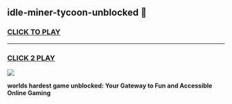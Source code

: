 
## idle-miner-tycoon-unblocked 👋
<h3>
<a href="https://premium.freeplayer.one?title=idle-miner-tycoon-unblocked&ref=14F">CLICK TO PLAY</a></h3>
<hr>

<h3>
<a href="https://premium.freeplayer.one?title=idle-miner-tycoon-unblocked&ref=14F">CLICK 2 PLAY</a>
  
</h3>

<a href="https://premium.freeplayer.one?title=idle-miner-tycoon-unblocked&ref=12F/"><img src="https://clearcache.store/games.png"></a>


**worlds hardest game unblocked: Your Gateway to Fun and Accessible Online Gaming**
